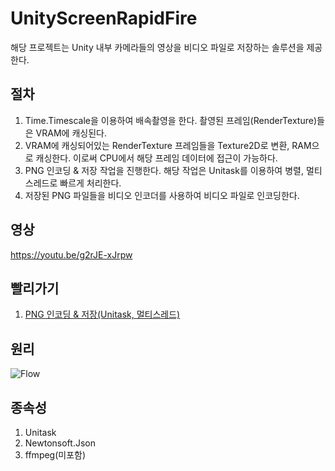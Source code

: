 # UnityScreenRapidFire
해당 프로젝트는 Unity 내부 카메라들의 영상을 비디오 파일로 저장하는 솔루션을 제공한다.

## 절차
1. Time.Timescale을 이용하여 배속촬영을 한다. 촬영된 프레임(RenderTexture)들은 VRAM에 캐싱된다.
2. VRAM에 캐싱되어있는 RenderTexture 프레임들을 Texture2D로 변환, RAM으로 캐싱한다. 이로써 CPU에서 해당 프레임 데이터에 접근이 가능하다.
3. PNG 인코딩 & 저장 작업을 진행한다. 해당 작업은 Unitask를 이용하여 병렬, 멀티스레드로 빠르게 처리한다.
4. 저장된 PNG 파일들을 비디오 인코더를 사용하여 비디오 파일로 인코딩한다.

## 영상
https://youtu.be/g2rJE-xJrpw

## 빨리가기
1. [PNG 인코딩 & 저장(Unitask, 멀티스레드)](https://github.com/dhtpdud/UnityScreenRapidFire/blob/main/Assets/Scripts/Singleton/RecorderFlusher.cs)

## 원리
![Flow](https://github.com/user-attachments/assets/5131fa3b-03e4-4e85-8cb2-a0227632202e)


## 종속성
1. Unitask
2. Newtonsoft.Json
3. ffmpeg(미포함)
